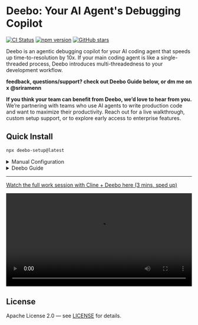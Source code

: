 # Deebo: Your AI Agent's Debugging Copilot
[![CI Status](https://github.com/snagasuri/deebo-prototype/actions/workflows/basic-ci.yml/badge.svg)](https://github.com/snagasuri/deebo-prototype/actions/workflows/basic-ci.yml)
[![npm version](https://img.shields.io/npm/v/deebo-setup.svg)](https://www.npmjs.com/package/deebo-setup)
[![GitHub stars](https://img.shields.io/github/stars/snagasuri/deebo-prototype?style=social)](https://github.com/snagasuri/deebo-prototype)

Deebo is an agentic debugging copilot for your AI coding agent that speeds up time-to-resolution by 10x. If your main coding agent is like a single-threaded process, Deebo introduces multi-threadedness to your development workflow.

**feedback, questions/support? check out Deebo Guide below, or dm me on x @sriramenn**

**If you think your team can benefit from Deebo, we’d love to hear from you.** We’re partnering with teams who use AI agents to write production code and want to maximize their productivity. Reach out for a live walkthrough, custom setup support, or to explore early access to enterprise features.

## Quick Install

```bash
npx deebo-setup@latest
```

<details>
<summary> Manual Configuration </summary>

For manual setup, create a configuration file at your coding agent's specified location with the following content:

```json
{
  "servers": {
    "deebo": {
      "command": "node",
      "args": [
        "--experimental-specifier-resolution=node",
        "--experimental-modules",
        "--max-old-space-size=4096",
        "/Users/[your-name]/.deebo/build/index.js"
      ],
      "env": {
        "NODE_ENV": "development",
        "USE_MEMORY_BANK": "true",
        "MOTHER_HOST": "openrouter",
        "MOTHER_MODEL": "anthropic/claude-3.5-sonnet",
        "SCENARIO_HOST": "openrouter",
        "SCENARIO_MODEL": "deepseek/deepseek-chat",
        "OPENROUTER_API_KEY": "your-openrouter-api-key"
      }
    }
  }
}
```
Deebo works with any OpenAI-compatible SDK, Anthropic, Gemini, and OpenRouter.
</details>

<details>

<summary> Deebo Guide </summary>

Deebo helps your AI agent debug real software errors by launching automated investigations. Here's how to use it effectively.

---

### 1. Start a Debugging Session

When you hit a tough bug, ask your agent to delegate the task to Deebo.

**What to include in your request:**
- 🔧 The **error** (message, stack trace, or behavior)
- 📁 The **absolute path** to your Git repository
- 💡 Any helpful **context**, such as:
  - What you’ve already tried
  - Relevant files or code snippets
  - How to reproduce the issue
  - The language or environment

**Example instruction to your agent:**

> “This error is happening in `/path/to/repo`, possibly related to auth logic. I already checked the session token parser. Can you delegate this to Deebo?”

Your agent will start a Deebo session and give you a **session ID** (e.g. `session-1745...`). Save it.

---

### 2. Check Investigation Progress

After ~30 seconds, ask your agent to check the status of the Deebo session using that session ID.

You’ll get a **session pulse**, which shows:
- Whether the investigation is in progress or completed
- What the system is currently exploring
- Summaries of findings, if any

---

### 3. Add Observations (Optional)

If you notice something important — or think Deebo is heading the wrong way — you can guide the investigation.

Ask your agent to pass a short observation to Deebo.

**Example:**

> “Let Deebo know that the file size warnings might be a red herring — the issue is probably with the CI env vars.”

This may shift the direction of the investigation.

### 4. Cancel a Session (Optional)

If you fixed the issue or no longer need the investigation, tell your agent to cancel the Deebo session.

### Want More?

We're piloting enterprise features that unlock unprecedented productivity gains for your team. Reach out if interested!

</details>
 
---
[Watch the full work session with Cline + Deebo here (3 mins, sped up)](https://drive.google.com/file/d/141VdQ9DNOfnOpP_mmB0UPMr8cwAGrxKC/view)

<video src="https://github.com/user-attachments/assets/756d35b4-4f77-48de-bd1a-86f76360279e" controls width="100%"></video>

## License

Apache License 2.0 — see [LICENSE](LICENSE) for details.
